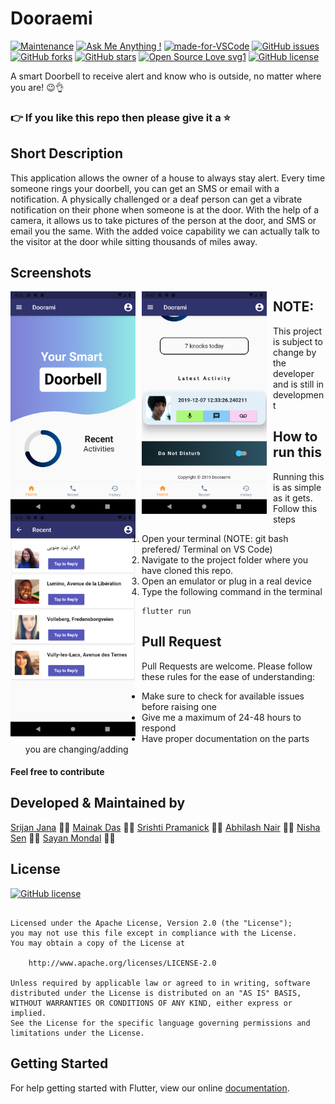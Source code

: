# Dooraemi

[![Maintenance](https://img.shields.io/badge/Maintained%3F-yes-green.svg)](https://GitHub.com/Naereen/StrapDown.js/graphs/commit-activity) [![Ask Me Anything !](https://img.shields.io/badge/Ask%20me-anything-1abc9c.svg)](https://GitHub.com/Naereen/ama) [![made-for-VSCode](https://img.shields.io/badge/Made%20for-VSCode-1f425f.svg)](https://code.visualstudio.com/) [![GitHub issues](https://img.shields.io/github/issues/S-ayanide/Flutter-ScratchAndWin.svg)](https://github.com/S-ayanide/Flutter-ScratchAndWin/issues)
[![GitHub forks](https://img.shields.io/github/forks/S-ayanide/Flutter-ScratchAndWin.svg?style=social)](https://github.com/S-ayanide/Flutter-ScratchAndWin/network) [![GitHub stars](https://img.shields.io/github/stars/S-ayanide/Flutter-ScratchAndWin.svg?style=social)](https://github.com/S-ayanide/Flutter-ScratchAndWin/stargazers) [![Open Source Love svg1](https://badges.frapsoft.com/os/v1/open-source.svg?v=103)](https://github.com/ellerbrock/open-source-badges/)
[![GitHub license](https://img.shields.io/github/license/S-ayanide/Flutter-ScratchAndWin.svg?style=popout)](https://github.com/S-ayanide/Flutter-ScratchAndWin/blob/master/LICENSE)

A smart Doorbell to receive alert and know who is outside, no matter where you are! 😉👌
### 👉 If you like this repo then please give it a ⭐️

## Short Description
This application allows the owner of a house to always stay alert. Every time someone rings your doorbell, you can get an SMS or email with a notification. A physically challenged or a deaf person can get a vibrate notification on their phone when someone is at the door. With the help of a camera, it allows us to take pictures of the person at the door, and SMS or email you the same. With the added voice capability we can actually talk to the visitor at the door while sitting thousands of miles away.

## Screenshots
<img src="images/SS1.png"
     alt="Home Screen"
     style="float: left; margin-right: 10px;"
     width="200"/> <img src="images/SS2.png"
     alt="Home Screen"
     style="float: left; margin-right: 10px;"
     width="200"/> <img src="images/SS3.png"
     alt="Recent Screen"
     style="float: left; margin-right: 10px;"
     width="200"/> 
     
## NOTE:
This project is subject to change by the developer and is still in development

## How to run this
Running this is as simple as it gets. Follow this steps
1. Open your terminal (NOTE: git bash prefered/ Terminal on VS Code)
2. Navigate to the project folder where you have cloned this repo.
3. Open an emulator or plug in a real device
4. Type the following command in the terminal 
     ```
     flutter run
     ```
     
## Pull Request

Pull Requests are welcome. Please follow these rules for the ease of understanding:
* Make sure to check for available issues before raising one
* Give me a maximum of 24-48 hours to respond
* Have proper documentation on the parts you are changing/adding

#### Feel free to contribute

## Developed & Maintained by
[Srijan Jana](https://github.com/sjana289) 👨‍💻
[Mainak Das](https://github.com/mainak679) 👨‍💻
[Srishti Pramanick](https://github.com/SrishtiPramanick) 👩‍💻
[Abhilash Nair](https://github.com/Abhilashnair261) 👨‍💻
[Nisha Sen](https://github.com/nishasen) 👩‍💻
[Sayan Mondal](https://github.com/S-ayanide) 👨‍💻

## License 
[![GitHub license](https://img.shields.io/github/license/S-ayanide/Flutter-ScratchAndWin.svg?style=for-the-badge)](https://github.com/S-ayanide/Flutter-ScratchAndWin/blob/master/LICENSE)
```Copyright 2019 Sayan Mondal

Licensed under the Apache License, Version 2.0 (the "License");
you may not use this file except in compliance with the License.
You may obtain a copy of the License at

    http://www.apache.org/licenses/LICENSE-2.0

Unless required by applicable law or agreed to in writing, software
distributed under the License is distributed on an "AS IS" BASIS,
WITHOUT WARRANTIES OR CONDITIONS OF ANY KIND, either express or implied.
See the License for the specific language governing permissions and
limitations under the License.
```

## Getting Started
For help getting started with Flutter, view our online [documentation](https://flutter.dev/docs).
